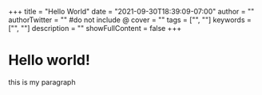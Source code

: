   +++
title = "Hello World"
date = "2021-09-30T18:39:09-07:00"
author = ""
authorTwitter = "" #do not include @
cover = ""
tags = ["", ""]
keywords = ["", ""]
description = ""
showFullContent = false
+++
<h1>Hello world!</h1>
<p>this is my paragraph</p>

